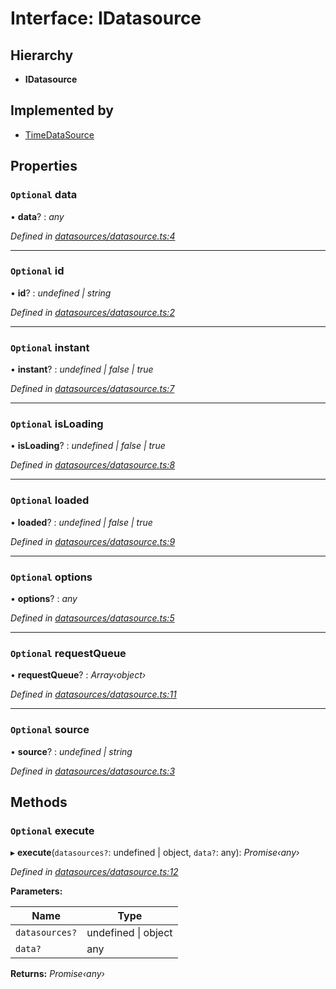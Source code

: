 # Interface: IDatasource

## Hierarchy

* **IDatasource**

## Implemented by

* [TimeDataSource](../classes/timedatasource.md)

## Properties

### `Optional` data

• **data**? : *any*

*Defined in [datasources/datasource.ts:4](https://github.com/TNOCS/csnext/blob/b9521f0/packages/cs-core/src/datasources/datasource.ts#L4)*

___

### `Optional` id

• **id**? : *undefined | string*

*Defined in [datasources/datasource.ts:2](https://github.com/TNOCS/csnext/blob/b9521f0/packages/cs-core/src/datasources/datasource.ts#L2)*

___

### `Optional` instant

• **instant**? : *undefined | false | true*

*Defined in [datasources/datasource.ts:7](https://github.com/TNOCS/csnext/blob/b9521f0/packages/cs-core/src/datasources/datasource.ts#L7)*

___

### `Optional` isLoading

• **isLoading**? : *undefined | false | true*

*Defined in [datasources/datasource.ts:8](https://github.com/TNOCS/csnext/blob/b9521f0/packages/cs-core/src/datasources/datasource.ts#L8)*

___

### `Optional` loaded

• **loaded**? : *undefined | false | true*

*Defined in [datasources/datasource.ts:9](https://github.com/TNOCS/csnext/blob/b9521f0/packages/cs-core/src/datasources/datasource.ts#L9)*

___

### `Optional` options

• **options**? : *any*

*Defined in [datasources/datasource.ts:5](https://github.com/TNOCS/csnext/blob/b9521f0/packages/cs-core/src/datasources/datasource.ts#L5)*

___

### `Optional` requestQueue

• **requestQueue**? : *Array‹object›*

*Defined in [datasources/datasource.ts:11](https://github.com/TNOCS/csnext/blob/b9521f0/packages/cs-core/src/datasources/datasource.ts#L11)*

___

### `Optional` source

• **source**? : *undefined | string*

*Defined in [datasources/datasource.ts:3](https://github.com/TNOCS/csnext/blob/b9521f0/packages/cs-core/src/datasources/datasource.ts#L3)*

## Methods

### `Optional` execute

▸ **execute**(`datasources?`: undefined | object, `data?`: any): *Promise‹any›*

*Defined in [datasources/datasource.ts:12](https://github.com/TNOCS/csnext/blob/b9521f0/packages/cs-core/src/datasources/datasource.ts#L12)*

**Parameters:**

Name | Type |
------ | ------ |
`datasources?` | undefined &#124; object |
`data?` | any |

**Returns:** *Promise‹any›*
